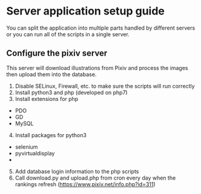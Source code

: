 # Server application setup guide

You can split the application into multiple parts handled by different servers or you can run all of the scripts in a single server. 

## Configure the pixiv server

This server will download illustrations from Pixiv and process the images then upload them into the database.

1. Disable SELinux, Firewall, etc. to make sure the scripts will run correctly
2. Install python3 and php (developed on php7)
3. Install extensions for php
  - PDO
  - GD
  - MySQL
4. Install packages for python3
  - selenium
  - pyvirtualdisplay
  - 
5. Add database login information to the php scripts
6. Call download.py and upload.php from cron every day when the rankings refresh (https://www.pixiv.net/info.php?id=311)

